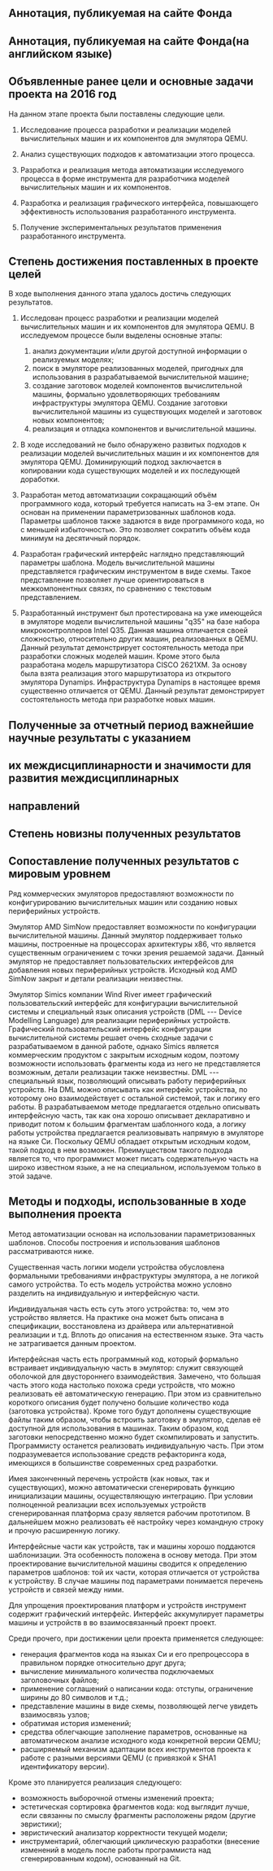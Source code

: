 ## Аннотация, публикуемая на сайте Фонда

## Аннотация, публикуемая на сайте Фонда(на английском языке)

## Объявленные ранее цели и основные задачи проекта на 2016 год

На данном этапе проекта были поставлены следующие цели.

1. Исследование процесса разработки и реализации моделей вычислительных машин
и их компонентов для эмулятора QEMU.

2. Анализ существующих подходов к автоматизации этого процесса.

3. Разработка и реализация метода автоматизации исследуемого процесса в
форме инструмента для разработчика моделей вычислительных машин и их
компонентов.

4. Разработка и реализация графического интерфейса, повышающего эффективность
использования разработанного инструмента.

5. Получение экспериментальных результатов применения разработанного
инструмента.

## Степень достижения поставленных в проекте целей

В ходе выполнения данного этапа удалось достичь следующих результатов.

1. Исследован процесс разработки и реализации моделей вычислительных машин
и их компонентов для эмулятора QEMU. В исследуемом процессе были выделены
основные этапы:

    1) анализ документации и/или другой доступной информации о реализуемых
    моделях;
    2) поиск в эмуляторе реализованных моделей, пригодных для использования в
    разрабатываемой вычислительной машине;
    3) создание заготовок моделей компонентов вычислительной машины, формально
    удовлетворяющих требованиям инфраструктуры эмулятора QEMU. Создание
    заготовки вычислительной машины из существующих моделей и заготовок новых
    компонентов;
    4) реализация и отладка компонентов и вычислительной машины.

2. В ходе исследований не было обнаружено развитых подходов к реализации
моделей вычислительных машин и их компонентов для эмулятора QEMU.
Доминирующий подход заключается в копировании кода существующих моделей и
их последующей доработки.

3. Разработан метод автоматизации сокращающий объём программного кода, который
требуется написать на 3-ем этапе. Он основан на применении параметризованных
шаблонов кода. Параметры шаблонов также задаются в виде программного кода, но с
меньшей избыточностью. Это позволяет сократить объём кода минимум на десятичный
порядок.

4. Разработан графический интерфейс наглядно представляющий параметры шаблона.
Модель вычислительной машины представляется графическим инструментом в виде
схемы. Такое представление позволяет лучше ориентироваться в межкомпонентных
связях, по сравнению с текстовым представлением.

5. Разработанный инструмент был протестирована на уже имеющейся в эмуляторе
модели вычислительной машины "q35" на базе набора микроконтроллеров Intel Q35.
Данная машина отличается своей сложностью, относительно других машин,
реализованных в QEMU. Данный результат демонстрирует состоятельность метода
при разработки сложных моделей машин. Кроме этого была разработана модель
маршрутизатора CISCO 2621XM. За основу была взята реализация этого
маршрутизатора
из открытого эмулятора Dynamips. Инфраструктура Dynamips в настоящее время
существенно отличается от QEMU. Данный результат демонстрирует состоятельность
метода при разработке новых машин.

## Полученные за отчетный период важнейшие научные результаты с указанием
## их междисциплинарности и значимости для развития междисциплинарных
## направлений

## Степень новизны полученных результатов

## Сопоставление полученных результатов с мировым уровнем

Ряд коммерческих эмуляторов предоставляют возможности по конфигурированию
вычислительных машин или созданию новых периферийных устройств.

Эмулятор AMD SimNow предоставляет возможности по конфигурации вычислительной
машины. Данный эмулятор поддерживает только машины, построенные на процессорах
архитектуры x86, что является существенным ограничением с точки зрения решаемой
задачи. Данный эмулятор не предоставляет пользовательских интерфейсов для
добавления новых периферийных устройств. Исходный код AMD SimNow закрыт и
детали реализации неизвестны.

Эмулятор Simics компании Wind River имеет графический пользовательский
интерфейс для конфигурации вычислительной системы и специальный язык описания
устройств (DML --- Device Modelling Language) для реализации периферийных
устройств. Графический пользовательский интерфейс конфигурации вычислительной
системы решает очень сходные задачи с разрабатываемом в данной работе, однако
Simics является коммерческим продуктом с закрытым исходным кодом, поэтому
возможности использовать фрагменты кода из него не представляется возможным,
детали реализации также неизвестны. DML --- специальный язык, позволяющий
описывать работу периферийных устройств. На DML можно описывать как
интерфейс устройства, по которому оно взаимодействует с остальной системой,
так и логику его работы. В разрабатываемом методе предлагается отдельно
описывать интерфейсную часть, так как она хорошо описывает декларативно
и приводит потом к большим фрагментам шаблонного кода, а логику работы
устройства предлагается реализовывать напрямую в эмуляторе на языке Си.
Поскольку QEMU обладает открытым исходным кодом, такой подход в нем возможен.
Преимуществом такого подхода является то, что программист может писать
содержательную часть на широко известном языке, а не на специальном,
используемом только в этой задаче.

## Методы и подходы, использованные в ходе выполнения проекта

Метод автоматизации основан на использовании параметризованных шаблонов.
Способы построения и использования шаблонов рассматриваются ниже.

Существенная часть логики модели устройства обусловлена формальными
требованиями инфраструктуры эмулятора, а не логикой самого устройства.
То есть модель устройства можно условно разделить на индивидуальную и
интерфейсную части.

Индивидуальная часть есть суть этого устройства: то, чем это
устройство является. На практике она может быть описана в спецификации,
восстановлена из драйвера или альтернативной реализации и т.д. Вплоть до
описания на естественном языке. Эта часть не затрагивается данным проектом.

Интерфейсная часть есть программный код, который формально встраивает
индивидуальную часть в эмулятор: служит связующей оболочкой для двустороннего
взаимодействия. Замечено, что большая часть этого кода настолько похожа среди
устройств, что можно реализовать её автоматическую генерацию. При этом из
сравнительно короткого описания будет получено большие количество
кода (заготовка устройства). Кроме того будут дополнены существующие файлы
таким образом, чтобы встроить заготовку в эмулятор, сделав её доступной для
использования в машинах. Таким образом, код заготовки непосредственно можно
будет скомпилировать и запустить. Программисту останется реализовать
индивидуальную часть. При этом подразумевается использование средств
рефакторинга кода, имеющихся в большинстве современных сред разработки.

Имея законченный перечень устройств (как новых, так и существующих), можно
автоматически сгенерировать функцию инициализации машины, осуществляющую
интеграцию. При условии полноценной реализации всех используемых устройств
сгенерированная платформа сразу является рабочим прототипом. В дальнейшем можно
реализовать её настройку через командную строку и прочую расширенную
логику.

Интерфейсные части как устройств, так и машины хорошо поддаются шаблонизации.
Эта особенность положена в основу метода. При этом проектирование
вычислительной машины сводится к определению параметров шаблонов: той их
части, которая отличается от устройства к устройству. В случае машины
под параметрами понимается перечень устройств и связей между ними.

Для упрощения проектирования платформ и устройств инструмент содержит
графический интерфейс. Интерфейс аккумулирует параметры машины и устройств
в во взаимосвязанный проект проект.

Среди прочего, при достижении цели проекта применяется следующее:
- генерация фрагментов кода на языках Си и его препроцессора в правильном
порядке относительно друг друга;
- вычисление минимального количества подключаемых заголовочных файлов;
- применение соглашений о написании кода: отступы, ограничение ширины до 80
символов и т.д.;
- представление машины в виде схемы, позволяющей легче увидеть взаимосвязь
узлов;
- обратимая история изменений;
- средства облегчающие заполнение параметров, основанные на автоматическом
анализе исходного кода конкретной версии QEMU;
- расширяемый механизм адаптации всех инструментов проекта к работе с разными
версиями QEMU (с привязкой к SHA1 идентификатору версии).

Кроме это планируется реализация следующего:
- возможность выборочной отмены изменений проекта;
- эстетическая сортировка фрагментов кода: код выглядит лучше, если связанны
по смыслу фрагменты расположены рядом (другие эвристики);
- эвристический анализатор корректности текущей модели;
- инструментарий, облегчающий циклическую разработки (внесение изменений в
модель после работы программиста над сгенерированным кодом), основанный на Git.

